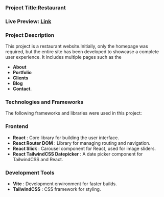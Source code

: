 ### Project Title:Restaurant

### Live Preview: [Link](https://arabcuisineresturant.netlify.app/)

### Project Description
This project is a restaurant website.Initially, only the homepage was required, but the entire site has been developed to showcase a complete user experience. It includes multiple pages such as the
* **About** 
* **Portfolio**
* **Clients**
* **Blog**
* **Contact**.

### Technologies and Frameworks
The following frameworks and libraries were used in this project:

### Frontend
* **React** : Core library for building the user interface.
* **React Router DOM** : Library for managing routing and navigation.
* **React Slick** : Carousel component for React, used for image sliders.
* **React TailwindCSS Datepicker** : A date picker component for TailwindCSS and React.


### Development Tools
* **Vite** : Development environment for faster builds.
* **TailwindCSS** : CSS framework for styling.
